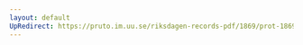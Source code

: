```yaml
---
layout: default
UpRedirect: https://pruto.im.uu.se/riksdagen-records-pdf/1869/prot-1869--fk--428/prot-1869--fk--428_044.pdf
---
```

